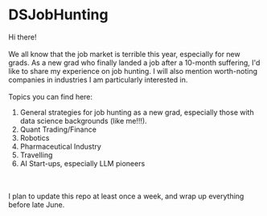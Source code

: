# DSJobHunting

Hi there! \
\
We all know that the job market is terrible this year, especially for new grads. As a new grad who finally landed a job after a 10-month suffering, I'd like to share my experience on job hunting. I will also mention worth-noting companies in industries I am particularly interested in.\
\
Topics you can find here:
1. General strategies for job hunting as a new grad, especially those with data science backgrounds (like me!!!).
2. Quant Trading/Finance
3. Robotics
4. Pharmaceutical Industry
5. Travelling
6. AI Start-ups, especially LLM pioneers

\
\
I plan to update this repo at least once a week, and wrap up everything before late June.
